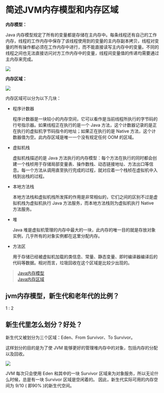 # 简述JVM内存模型和内存区域

**内存模型：**

Java 内存模型规定了所有的变量都是存储在主内存中。每条线程还有自己的工作内存，线程的工作内存中保存了该线程使用到的变量的主内存副本拷贝，线程对变量的所有操作都必须在工作内存中进行，而不能直接读写主内存中的变量。不同的线程之间也无法直接访问对方工作内存中的变量，线程间变量值的传递均需要通过主内存来完成。

![](https://camo.githubusercontent.com/417cc54bb8faab95e63a93d78488a92ff6baaf05/68747470733a2f2f692e6c6f6c692e6e65742f323031382f31312f30352f356264666362313334373161382e6a7067)

**内存区域：**

![](https://camo.githubusercontent.com/c44e078a4b3eff770561f2c201c535c1c5c14917/68747470733a2f2f692e6c6f6c692e6e65742f323031382f31312f30352f356264666365353738633035352e6a7067)

内存区域可以分为以下几块：

* 程序计数器

    程序计数器是一块较小的内存空间，它可以看作是当前线程所执行的字节码的行号指示器。如果线程正在执行的是一个 Java 方法，这个计数器记录的是正在执行的虚拟机字节码指令的地址；如果正在执行的是 Native 方法，这个计数器值为空。此内存区域是唯一一个没有规定任何 OOM 的区域。

* 虚拟机栈

    虚拟机栈描述的是 Java 方法执行的内存模型：每个方法在执行的同时都会创建一个栈桢用于存储局部变量表、操作数栈、动态链接地址、方法出口等信息。每一个方法从调用直至执行完成的过程，就对应着一个栈桢在虚拟机中入栈到出栈的过程。

* 本地方法栈

    本地方法栈和虚拟机栈所发挥的作用是非常相似的，它们之间的区别不过是虚拟机栈为虚拟机执行 Java 方法服务，而本地方法栈则为虚拟机执行 Native 方法服务。

* 堆

    Java 堆是虚拟机管理的内存中最大的一块，此内存的唯一目的就是存放对象实例，几乎所有的对象实例都在这里分配内存。

* 方法区

    用于存储已经被虚拟机加载的类信息、常量、静态变量、即时编译器编译后的代码等数据。相对而言，垃圾回收在这个区域是比较少出现的。

> [Java内存模型](https://www.jianshu.com/p/13b56ddad197)  
> [Java内存区域](https://www.jianshu.com/p/2f0742032ab3)

## jvm内存模型，新生代和老年代的比例？

1 : 2

## 新生代里怎么划分？好处？

新生代又被划分为三个区域：Eden、From Survivor、To Survivor。

这样划分的目的是为了使 JVM 能够更好的管理堆内存中的对象，包括内存的分配以及回收。

![](https://images0.cnblogs.com/blog/587773/201409/061921034534396.png)

JVM 每次只会使用 Eden 和其中的一块 Survivor 区域来为对象服务，所以无论什么时候，总是有一块 Survivor 区域是空闲着的。
因此，新生代实际可用的内存空间为 9/10 ( 即90% )的新生代空间。